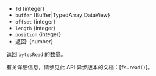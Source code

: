 <!-- YAML
added: v0.1.21
changes:
  - version: v10.10.0
    pr-url: https://github.com/nodejs/node/pull/22150
    description: 参数 `buffer` 可以是任何 `TypedArray` 或 `DataView`。
  - version: v6.0.0
    pr-url: https://github.com/nodejs/node/pull/4518
    description: 参数 `length` 可以为 `0`。
-->

* `fd` {integer}
* `buffer` {Buffer|TypedArray|DataView}
* `offset` {integer}
* `length` {integer}
* `position` {integer}
* 返回: {number}

返回 `bytesRead` 的数量。

有关详细信息，请参见此 API 异步版本的文档：[`fs.read()`]。

